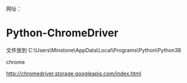 网址：

# Python-ChromeDriver

文件放到 C:\Users\Minstone\AppData\Local\Programs\Python\Python38

chrome

http://chromedriver.storage.googleapis.com/index.html